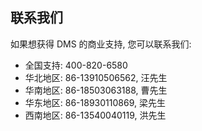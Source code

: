 ## 联系我们
如果想获得 DMS 的商业支持, 您可以联系我们:
* 全国支持: 400-820-6580
* 华北地区: 86-13910506562, 汪先生
* 华南地区: 86-18503063188, 曹先生
* 华东地区: 86-18930110869, 梁先生
* 西南地区: 86-13540040119, 洪先生